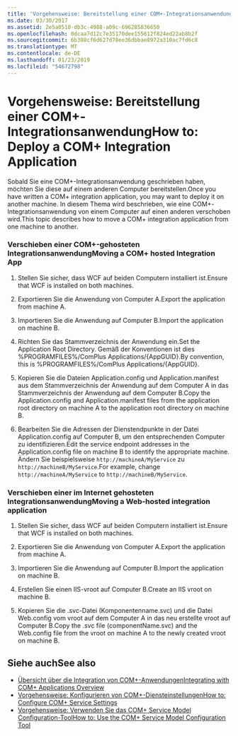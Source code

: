 ```yaml
---
title: 'Vorgehensweise: Bereitstellung einer COM+-Integrationsanwendung'
ms.date: 03/30/2017
ms.assetid: 2e5a0510-db3c-4988-a09c-696285836650
ms.openlocfilehash: 0dcaa7d12c7e35170dee155612f824ed22ab8b2f
ms.sourcegitcommit: 6b308cf6d627d78ee36dbbae8972a310ac7fd6c8
ms.translationtype: MT
ms.contentlocale: de-DE
ms.lasthandoff: 01/23/2019
ms.locfileid: "54672798"
---
```

# <a name="how-to-deploy-a-com-integration-application"></a><span data-ttu-id="1390a-102">Vorgehensweise: Bereitstellung einer COM+-Integrationsanwendung</span><span class="sxs-lookup"><span data-stu-id="1390a-102">How to: Deploy a COM+ Integration Application</span></span>
<span data-ttu-id="1390a-103">Sobald Sie eine COM+-Integrationsanwendung geschrieben haben, möchten Sie diese auf einem anderen Computer bereitstellen.</span><span class="sxs-lookup"><span data-stu-id="1390a-103">Once you have written a COM+ integration application, you may want to deploy it on another machine.</span></span> <span data-ttu-id="1390a-104">In diesem Thema wird beschrieben, wie eine COM+-Integrationsanwendung von einem Computer auf einen anderen verschoben wird.</span><span class="sxs-lookup"><span data-stu-id="1390a-104">This topic describes how to move a COM+ integration application from one machine to another.</span></span>  
  
### <a name="moving-a-com-hosted-integration-app"></a><span data-ttu-id="1390a-105">Verschieben einer COM+-gehosteten Integrationsanwendung</span><span class="sxs-lookup"><span data-stu-id="1390a-105">Moving a COM+ hosted Integration App</span></span>  
  
1.  <span data-ttu-id="1390a-106">Stellen Sie sicher, dass WCF auf beiden Computern installiert ist.</span><span class="sxs-lookup"><span data-stu-id="1390a-106">Ensure that WCF is installed on both machines.</span></span>  
  
2.  <span data-ttu-id="1390a-107">Exportieren Sie die Anwendung von Computer A.</span><span class="sxs-lookup"><span data-stu-id="1390a-107">Export the application from machine A.</span></span>  
  
3.  <span data-ttu-id="1390a-108">Importieren Sie die Anwendung auf Computer B.</span><span class="sxs-lookup"><span data-stu-id="1390a-108">Import the application on machine B.</span></span>  
  
4.  <span data-ttu-id="1390a-109">Richten Sie das Stammverzeichnis der Anwendung ein.</span><span class="sxs-lookup"><span data-stu-id="1390a-109">Set the Application Root Directory.</span></span> <span data-ttu-id="1390a-110">Gemäß der Konventionen ist dies %PROGRAMFILES%/ComPlus Applications/{AppGUID}.</span><span class="sxs-lookup"><span data-stu-id="1390a-110">By convention, this is %PROGRAMFILES%/ComPlus Applications/{AppGUID}.</span></span>  
  
5.  <span data-ttu-id="1390a-111">Kopieren Sie die Dateien Application.config und Application.manifest aus dem Stammverzeichnis der Anwendung auf dem Computer A in das Stammverzeichnis der Anwendung auf dem Computer B.</span><span class="sxs-lookup"><span data-stu-id="1390a-111">Copy the Application.config and Application.manifest files from the application root directory on machine A to the application root directory on machine B.</span></span>  
  
6.  <span data-ttu-id="1390a-112">Bearbeiten Sie die Adressen der Dienstendpunkte in der Datei Application.config auf Computer B, um den entsprechenden Computer zu identifizieren.</span><span class="sxs-lookup"><span data-stu-id="1390a-112">Edit the service endpoint addresses in the Application.config file on machine B to identify the appropriate machine.</span></span> <span data-ttu-id="1390a-113">Ändern Sie beispielsweise `http://machineA/MyService` zu `http://machineB/MyService`.</span><span class="sxs-lookup"><span data-stu-id="1390a-113">For example, change `http://machineA/MyService` to `http://machineB/MyService`.</span></span>  
  
### <a name="moving-a-web-hosted-integration-application"></a><span data-ttu-id="1390a-114">Verschieben einer im Internet gehosteten Integrationsanwendung</span><span class="sxs-lookup"><span data-stu-id="1390a-114">Moving a Web-hosted integration application</span></span>  
  
1.  <span data-ttu-id="1390a-115">Stellen Sie sicher, dass WCF auf beiden Computern installiert ist.</span><span class="sxs-lookup"><span data-stu-id="1390a-115">Ensure that WCF is installed on both machines.</span></span>  
  
2.  <span data-ttu-id="1390a-116">Exportieren Sie die Anwendung von Computer A.</span><span class="sxs-lookup"><span data-stu-id="1390a-116">Export the application from machine A.</span></span>  
  
3.  <span data-ttu-id="1390a-117">Importieren Sie die Anwendung auf Computer B.</span><span class="sxs-lookup"><span data-stu-id="1390a-117">Import the application on machine B.</span></span>  
  
4.  <span data-ttu-id="1390a-118">Erstellen Sie einen IIS-vroot auf Computer B.</span><span class="sxs-lookup"><span data-stu-id="1390a-118">Create an IIS vroot on machine B.</span></span>  
  
5.  <span data-ttu-id="1390a-119">Kopieren Sie die .svc-Datei (Komponentenname.svc) und die Datei Web.config vom vroot auf dem Computer A in das neu erstellte vroot auf Computer B.</span><span class="sxs-lookup"><span data-stu-id="1390a-119">Copy the .svc file (componentName.svc) and the Web.config file from the vroot on machine A to the newly created vroot on machine B.</span></span>  
  
## <a name="see-also"></a><span data-ttu-id="1390a-120">Siehe auch</span><span class="sxs-lookup"><span data-stu-id="1390a-120">See also</span></span>
- [<span data-ttu-id="1390a-121">Übersicht über die Integration von COM+-Anwendungen</span><span class="sxs-lookup"><span data-stu-id="1390a-121">Integrating with COM+ Applications Overview</span></span>](../../../../docs/framework/wcf/feature-details/integrating-with-com-plus-applications-overview.md)
- [<span data-ttu-id="1390a-122">Vorgehensweise: Konfigurieren von COM+-Diensteinstellungen</span><span class="sxs-lookup"><span data-stu-id="1390a-122">How to: Configure COM+ Service Settings</span></span>](../../../../docs/framework/wcf/feature-details/how-to-configure-com-service-settings.md)
- [<span data-ttu-id="1390a-123">Vorgehensweise: Verwenden Sie das COM+ Service Model Configuration-Tool</span><span class="sxs-lookup"><span data-stu-id="1390a-123">How to: Use the COM+ Service Model Configuration Tool</span></span>](../../../../docs/framework/wcf/feature-details/how-to-use-the-com-service-model-configuration-tool.md)
